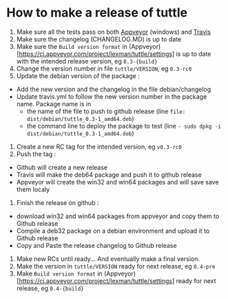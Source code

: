 # How to make a release of tuttle


1. Make sure all the tests pass on both [Appveyor](https://ci.appveyor.com/project/lexman/tuttle) (windows) and [Travis](travis-ci.org/lexman/tuttle)
1. Make sure the changelog (CHANGELOG.MD) is up to date
1. Make sure the ```Build version format``` in (Appveyor)[https://ci.appveyor.com/project/lexman/tuttle/settings] is up to date with the intended release version, eg ```0.3-{build}```
1. Change the version number in file ```tuttle/VERSION```, eg ```0.3-rc0```
1. Update the debian version of the package :
  * Add the new version and the changelog in the file debian/changelog
  * Update travis.yml to follow the new version number in the package name. Package name is in
    - the name of the file to push to github release (line ```file: dist/debian/tuttle_0.3-1_amd64.deb```)
    - the command line to deploy the package to test (line ```- sudo dpkg -i dist/debian/tuttle_0.3-1_amd64.deb```)
1. Create a new RC tag for the intended version, eg ```v0.3-rc0```
1. Push the tag :
  * Github will create a new release
  * Travis will make the deb64 package and push it to github release
  * Appveyor will create the win32 and win64 packages and will save save them localy
1. Finish the release on github :
  * download win32 and win64 packages from appveyor and copy them to Github release
  * Compile a deb32 package on a debian environment and upload it to Github release
  * Copy and Paste the release changelog to Github release

1. Make new RCs until ready... And eventually make a final version.
1. Make the version in ```tuttle/VERSION``` ready for next release, eg ```0.4-pre```
1. Make ```Build version format``` in (Appveyor)[https://ci.appveyor.com/project/lexman/tuttle/settings] ready for next release, eg ```0.4-{build}```
